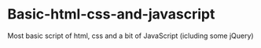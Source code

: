 # Basic-html-css-and-javascript
Most basic script of html, css and a bit of JavaScript (icluding some jQuery)
